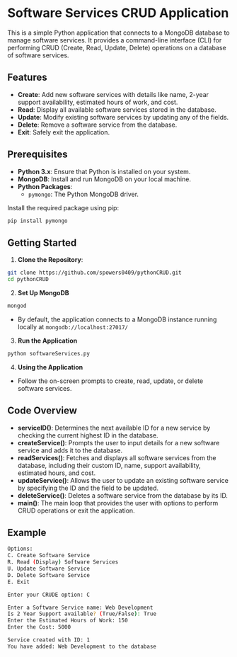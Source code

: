 # Software Services CRUD Application

This is a simple Python application that connects to a MongoDB database to manage software services. It provides a command-line interface (CLI) for performing CRUD (Create, Read, Update, Delete) operations on a database of software services.

## Features

- **Create**: Add new software services with details like name, 2-year support availability, estimated hours of work, and cost.
- **Read**: Display all available software services stored in the database.
- **Update**: Modify existing software services by updating any of the fields.
- **Delete**: Remove a software service from the database.
- **Exit**: Safely exit the application.

## Prerequisites

- **Python 3.x**: Ensure that Python is installed on your system.
- **MongoDB**: Install and run MongoDB on your local machine.
- **Python Packages**:
  - `pymongo`: The Python MongoDB driver.

Install the required package using pip:

```bash
pip install pymongo
```
## Getting Started

1. **Clone the Repository**:

```bash
git clone https://github.com/spowers0409/pythonCRUD.git
cd pythonCRUD
```
2. **Set Up MongoDB**

```bash
mongod
```
- By default, the application connects to a MongoDB instance running locally at `mongodb://localhost:27017/`

3. **Run the Application**
```bash
python softwareServices.py
```
4. **Using the Application**
- Follow the on-screen prompts to create, read, update, or delete software services.

## Code Overview
- **serviceID()**: Determines the next available ID for a new service by checking the current highest ID in the database.
- **createService()**: Prompts the user to input details for a new software service and adds it to the database.
- **readServices()**: Fetches and displays all software services from the database, including their custom ID, name, support availability, estimated hours, and cost.
- **updateService()**: Allows the user to update an existing software service by specifying the ID and the field to be updated.
- **deleteService()**: Deletes a software service from the database by its ID.
- **main()**: The main loop that provides the user with options to perform CRUD operations or exit the application.

## Example
```bash
Options:
C. Create Software Service
R. Read (Display) Software Services
U. Update Software Service
D. Delete Software Service
E. Exit

Enter your CRUDE option: C

Enter a Software Service name: Web Development
Is 2 Year Support available? (True/False): True
Enter the Estimated Hours of Work: 150
Enter the Cost: 5000

Service created with ID: 1
You have added: Web Development to the database
```



































